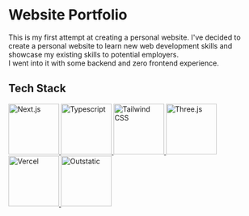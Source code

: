 # Website Portfolio

This is my first attempt at creating a personal website.
I've decided to create a personal website to learn new web development skills and showcase my existing skills to potential employers.  
I went into it with some backend and zero frontend experience.

## Tech Stack

<div>
	<a href="https://nextjs.org/" >
		<img alt="Next.js" title="Next.js" src="https://ui-lib.com/blog/wp-content/uploads/2021/12/nextjs-boilerplate-logo.png" width=100 height=100>
	</a>
	<a href="https://www.typescriptlang.org/" >
		<img alt="Typescript" title="Typescript" src="https://cdn-icons-png.flaticon.com/512/5968/5968381.png" width=100 height=100>
	</a>
	<a href="https://tailwindcss.com/" >
		<img alt="Tailwind CSS" title="Tailwind CSS" src="https://upload.wikimedia.org/wikipedia/commons/thumb/d/d5/Tailwind_CSS_Logo.svg/1200px-Tailwind_CSS_Logo.svg.png" width=100 height=100>
	</a>
	<a href="https://threejs.org/" >
		<img alt="Three.js" title="Three.js" src="https://global.discourse-cdn.com/standard17/uploads/threejs/optimized/2X/e/e4f86d2200d2d35c30f7b1494e96b9595ebc2751_2_1016x1024.png" width=100 height=100>
	</a>
  <a href="https://www.vercel.com/" >
    <img alt="Vercel" title="Vercel" src="https://icon.icepanel.io/Technology/svg/Vercel.svg" width=100 height=100>
  </a>
  <a href="https://www.outstatic.com/" >
    <img alt="Outstatic" title="Outstatic" src="https://outstatic.com/favicon/favicon-32x32.png" width=100 height=100>
  </a>
</div>
